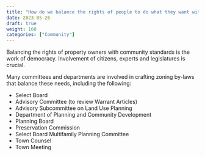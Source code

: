 ```yaml
---
title: "How do we balance the rights of people to do what they want with their property and the rights of residents to be able to control the character of their neighborhoods?"
date: 2023-05-26
draft: true
weight: 160
categories: ["Community"]
---
```

Balancing the rights of property owners with community standards is the work of democracy. Involvement of citizens, experts and legislatures is crucial.

Many committees and departments are involved in crafting zoning by-laws that balance these needs, including the following:

- Select Board
- Advisory Committee (to review Warrant Articles)
- Advisory  Subcommittee on Land Use Planning
- Department of Planning and Community Development
- Planning Board
- Preservation Commission
- Select Board Multifamily Planning Committee
- Town Counsel
- Town Meeting